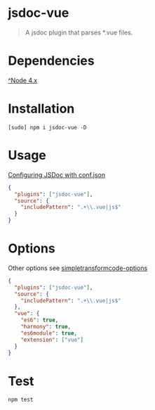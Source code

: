# jsdoc-vue

> A jsdoc plugin that parses *.vue files.

# Dependencies
[^Node 4.x](https://nodejs.org/)

# Installation
```shell
[sudo] npm i jsdoc-vue -D
```

# Usage
[Configuring JSDoc with conf.json](http://usejsdoc.org/about-configuring-jsdoc.html)
```json
{
  "plugins": ["jsdoc-vue"],
  "source": {
    "includePattern": ".+\\.vue|js$"
  }
}
```

# Options
Other options see [simpletransformcode-options](https://github.com/facebookarchive/jstransform#simpletransformcode-options)
```json
{
  "plugins": ["jsdoc-vue"],
  "source": {
    "includePattern": ".+\\.vue|js$"
  },
  "vue": {
    "es6": true,
    "harmony": true,
    "es6module": true,
    "extension": ["vue"]
  }
}
```

# Test
```shell
npm test
```
